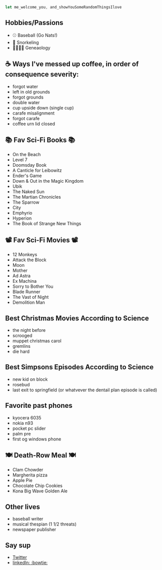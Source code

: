 
```javascript
let me_welcome_you, and_showYouSomeRandomThingsIlove
```

## Hobbies/Passions 
- ⚾️ Baseball (Go Nats!)
- 🤿 Snorkeling
- 👨‍👩‍👧‍👦 Geneaology 


## ☕ Ways I've messed up coffee, in order of consequence severity:
- forgot water
- left in old grounds
- forgot grounds 
- double water
- cup upside down (single cup)
- carafe misalignment
- forgot carafe
- coffee urn lid closed

## 📚 Fav Sci-Fi Books 📚
- On the Beach
- Level 7
- Doomsday Book
- A Canticle for Leibowitz 
- Ender's Game
- Down & Out in the Magic Kingdom
- Ubik
- The Naked Sun
- The Martian Chronicles
- The Sparrow 
- City
- Emphyrio
- Hyperion 
- The Book of Strange New Things

## 📽️ Fav Sci-Fi Movies 📽️
- 12 Monkeys
- Attack the Block
- Moon
- Mother
- Ad Astra
- Ex Machina
- Sorry to Bother You
- Blade Runner
- The Vast of Night
- Demolition Man 

## Best Christmas Movies According to Science
- the night before 
- scrooged
- muppet christmas carol
- gremlins
- die hard

## Best Simpsons Episodes According to Science 
- new kid on block
- rosebud
- last exit to springfield (or whatvever the dentail plan episode is called)

## Favorite past phones
- kyocera 6035
- nokia n93
- pocket pc slider
- palm pre
- first og windows phone 

## 🍽️ Death-Row Meal 🍽️
- Clam Chowder
- Margherita pizza
- Apple Pie
- Chocolate Chip Cookies
- Kona Big Wave Golden Ale

## Other lives
- baseball writer
- musical thespian (1 1/2 threats)
- newspaper publisher 

## Say sup
- [Twitter](https://twitter.com/neanderthalian)
- [linkedIn: 
:bowtie:](https://www.linkedin.com/in/jeremybatesdc/)
